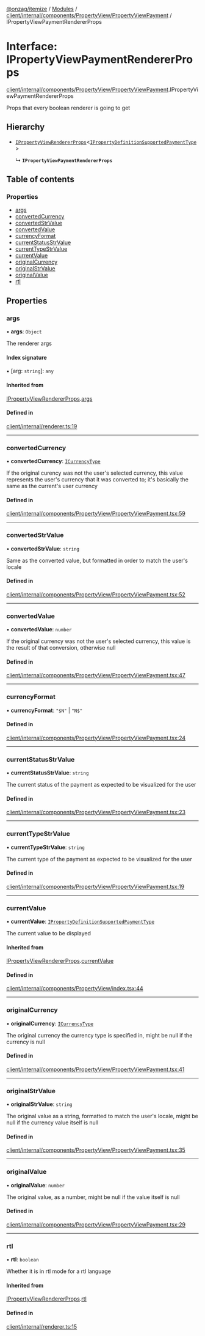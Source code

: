 [@onzag/itemize](../README.md) / [Modules](../modules.md) / [client/internal/components/PropertyView/PropertyViewPayment](../modules/client_internal_components_PropertyView_PropertyViewPayment.md) / IPropertyViewPaymentRendererProps

# Interface: IPropertyViewPaymentRendererProps

[client/internal/components/PropertyView/PropertyViewPayment](../modules/client_internal_components_PropertyView_PropertyViewPayment.md).IPropertyViewPaymentRendererProps

Props that every boolean renderer is going to get

## Hierarchy

- [`IPropertyViewRendererProps`](client_internal_components_PropertyView.IPropertyViewRendererProps.md)<[`IPropertyDefinitionSupportedPaymentType`](base_Root_Module_ItemDefinition_PropertyDefinition_types_payment.IPropertyDefinitionSupportedPaymentType.md)\>

  ↳ **`IPropertyViewPaymentRendererProps`**

## Table of contents

### Properties

- [args](client_internal_components_PropertyView_PropertyViewPayment.IPropertyViewPaymentRendererProps.md#args)
- [convertedCurrency](client_internal_components_PropertyView_PropertyViewPayment.IPropertyViewPaymentRendererProps.md#convertedcurrency)
- [convertedStrValue](client_internal_components_PropertyView_PropertyViewPayment.IPropertyViewPaymentRendererProps.md#convertedstrvalue)
- [convertedValue](client_internal_components_PropertyView_PropertyViewPayment.IPropertyViewPaymentRendererProps.md#convertedvalue)
- [currencyFormat](client_internal_components_PropertyView_PropertyViewPayment.IPropertyViewPaymentRendererProps.md#currencyformat)
- [currentStatusStrValue](client_internal_components_PropertyView_PropertyViewPayment.IPropertyViewPaymentRendererProps.md#currentstatusstrvalue)
- [currentTypeStrValue](client_internal_components_PropertyView_PropertyViewPayment.IPropertyViewPaymentRendererProps.md#currenttypestrvalue)
- [currentValue](client_internal_components_PropertyView_PropertyViewPayment.IPropertyViewPaymentRendererProps.md#currentvalue)
- [originalCurrency](client_internal_components_PropertyView_PropertyViewPayment.IPropertyViewPaymentRendererProps.md#originalcurrency)
- [originalStrValue](client_internal_components_PropertyView_PropertyViewPayment.IPropertyViewPaymentRendererProps.md#originalstrvalue)
- [originalValue](client_internal_components_PropertyView_PropertyViewPayment.IPropertyViewPaymentRendererProps.md#originalvalue)
- [rtl](client_internal_components_PropertyView_PropertyViewPayment.IPropertyViewPaymentRendererProps.md#rtl)

## Properties

### args

• **args**: `Object`

The renderer args

#### Index signature

▪ [arg: `string`]: `any`

#### Inherited from

[IPropertyViewRendererProps](client_internal_components_PropertyView.IPropertyViewRendererProps.md).[args](client_internal_components_PropertyView.IPropertyViewRendererProps.md#args)

#### Defined in

[client/internal/renderer.ts:19](https://github.com/onzag/itemize/blob/f2db74a5/client/internal/renderer.ts#L19)

___

### convertedCurrency

• **convertedCurrency**: [`ICurrencyType`](imported_resources.ICurrencyType.md)

If the original curency was not the user's selected
currency, this value represents the user's currency
that it was converted to; it's basically the same as
the current's user currency

#### Defined in

[client/internal/components/PropertyView/PropertyViewPayment.tsx:59](https://github.com/onzag/itemize/blob/f2db74a5/client/internal/components/PropertyView/PropertyViewPayment.tsx#L59)

___

### convertedStrValue

• **convertedStrValue**: `string`

Same as the converted value, but formatted in order
to match the user's locale

#### Defined in

[client/internal/components/PropertyView/PropertyViewPayment.tsx:52](https://github.com/onzag/itemize/blob/f2db74a5/client/internal/components/PropertyView/PropertyViewPayment.tsx#L52)

___

### convertedValue

• **convertedValue**: `number`

If the original currency was not the user's selected
currency, this value is the result of that conversion,
otherwise null

#### Defined in

[client/internal/components/PropertyView/PropertyViewPayment.tsx:47](https://github.com/onzag/itemize/blob/f2db74a5/client/internal/components/PropertyView/PropertyViewPayment.tsx#L47)

___

### currencyFormat

• **currencyFormat**: ``"$N"`` \| ``"N$"``

#### Defined in

[client/internal/components/PropertyView/PropertyViewPayment.tsx:24](https://github.com/onzag/itemize/blob/f2db74a5/client/internal/components/PropertyView/PropertyViewPayment.tsx#L24)

___

### currentStatusStrValue

• **currentStatusStrValue**: `string`

The current status of the payment as expected to be visualized for the user

#### Defined in

[client/internal/components/PropertyView/PropertyViewPayment.tsx:23](https://github.com/onzag/itemize/blob/f2db74a5/client/internal/components/PropertyView/PropertyViewPayment.tsx#L23)

___

### currentTypeStrValue

• **currentTypeStrValue**: `string`

The current type of the payment as expected to be visualized for the user

#### Defined in

[client/internal/components/PropertyView/PropertyViewPayment.tsx:19](https://github.com/onzag/itemize/blob/f2db74a5/client/internal/components/PropertyView/PropertyViewPayment.tsx#L19)

___

### currentValue

• **currentValue**: [`IPropertyDefinitionSupportedPaymentType`](base_Root_Module_ItemDefinition_PropertyDefinition_types_payment.IPropertyDefinitionSupportedPaymentType.md)

The current value to be displayed

#### Inherited from

[IPropertyViewRendererProps](client_internal_components_PropertyView.IPropertyViewRendererProps.md).[currentValue](client_internal_components_PropertyView.IPropertyViewRendererProps.md#currentvalue)

#### Defined in

[client/internal/components/PropertyView/index.tsx:44](https://github.com/onzag/itemize/blob/f2db74a5/client/internal/components/PropertyView/index.tsx#L44)

___

### originalCurrency

• **originalCurrency**: [`ICurrencyType`](imported_resources.ICurrencyType.md)

The original currency the currency type is
specified in, might be null if the currency
is null

#### Defined in

[client/internal/components/PropertyView/PropertyViewPayment.tsx:41](https://github.com/onzag/itemize/blob/f2db74a5/client/internal/components/PropertyView/PropertyViewPayment.tsx#L41)

___

### originalStrValue

• **originalStrValue**: `string`

The original value as a string, formatted
to match the user's locale, might be null
if the currency value itself is null

#### Defined in

[client/internal/components/PropertyView/PropertyViewPayment.tsx:35](https://github.com/onzag/itemize/blob/f2db74a5/client/internal/components/PropertyView/PropertyViewPayment.tsx#L35)

___

### originalValue

• **originalValue**: `number`

The original value, as a number, might be null
if the value itself is null

#### Defined in

[client/internal/components/PropertyView/PropertyViewPayment.tsx:29](https://github.com/onzag/itemize/blob/f2db74a5/client/internal/components/PropertyView/PropertyViewPayment.tsx#L29)

___

### rtl

• **rtl**: `boolean`

Whether it is in rtl mode for a rtl language

#### Inherited from

[IPropertyViewRendererProps](client_internal_components_PropertyView.IPropertyViewRendererProps.md).[rtl](client_internal_components_PropertyView.IPropertyViewRendererProps.md#rtl)

#### Defined in

[client/internal/renderer.ts:15](https://github.com/onzag/itemize/blob/f2db74a5/client/internal/renderer.ts#L15)
